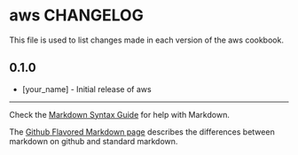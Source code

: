 # aws CHANGELOG

This file is used to list changes made in each version of the aws cookbook.

## 0.1.0
- [your_name] - Initial release of aws

- - -
Check the [Markdown Syntax Guide](http://daringfireball.net/projects/markdown/syntax) for help with Markdown.

The [Github Flavored Markdown page](http://github.github.com/github-flavored-markdown/) describes the differences between markdown on github and standard markdown.
